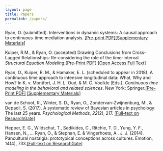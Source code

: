 ```yaml
---
layout: page
title: Papers
permalink: /papers/
---
```


Ryan, O. (submitted). Interventions in dynamic systems: A causal approach to continuous-time mediation analysis. [[Pre-print PDF]](https://github.com/ryanoisin/ryanoisin.github.io/blob/master/files/meditionandcausal_final.pdf)[[Supplementary Materials]](https://github.com/ryanoisin/ct_path_effects)

Kuiper, R.M., & Ryan, O. (accepted)  Drawing Conclusions from Cross-Lagged Relationships: Re-considering the role of the time-interval. *Structural Equation Modeling*.[[Pre-Print PDF]](https://ryanoisin.github.io/files/KuiperRyan_2018_DrawingConclusions_SEM.pdf) [[Open Access Full Text]](https://www.tandfonline.com/doi/full/10.1080/10705511.2018.1431046)

Ryan, O., Kuiper, R. M., & Hamaker, E. L. (scheduled to appear in 2018). A continuous time approach to intensive longitudinal data: What, Why and How? In K. v. Montfort, J. H. L. Oud, & M. C. Voelkle (Eds.), *Continuous time modeling in the behavioral and related sciences*. New York: Springer.[[Pre-Print PDF]](https://ryanoisin.github.io/files/RyanKuiperHamaker_2018_chapter_preprint.pdf) [[Supplementary Materials]](https://github.com/ryanoisin/continuous_time-ILD-what-why-how)

van de Schoot, R., Winter, S. D., Ryan, O., Zondervan-Zwijnenburg, M., & Depaoli, S. (2017). A systematic review of Bayesian articles in psychology: The last 25 years. *Psychological Methods*, *22*(2), 217. [[Full-text on ResearchGate]](https://www.researchgate.net/publication/317831797_A_systematic_review_of_Bayesian_articles_in_psychology_The_last_25_years)

Hepper, E. G., Wildschut, T., Sedikides, C., Ritchie, T. D., Yung, Y. F., Hansen, N., ... Ryan, O., & Stephan, E. & Vingerhoets, A . J. J.  (2014). Pancultural nostalgia: prototypical conceptions across cultures. Emotion, 14(4), 733.[[Full-text on ResearchGate]](https://www.researchgate.net/publication/260338590_Pancultural_Nostalgia_Prototypical_Conceptions_Across_Cultures)



